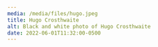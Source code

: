 ```yaml
---
media: /media/files/hugo.jpeg
title: Hugo Crosthwaite
alt: Black and white photo of Hugo Crosthwaite
date: 2022-06-01T11:32:00-0500
---
```


